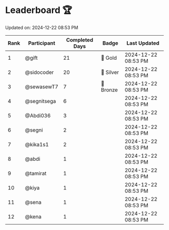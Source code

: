 # Leaderboard 🏆

Updated on: 2024-12-22 08:53 PM

| Rank | Participant       | Completed Days | Badge      | Last Updated         |
|------|-------------------|----------------|------------|----------------------|
| 1    | @gift             | 21             | 🏅 Gold     | 2024-12-22 08:53 PM |
| 2    | @sidocoder        | 20             | 🥈 Silver   | 2024-12-22 08:53 PM |
| 3    | @sewasewT7        | 7              | 🥉 Bronze   | 2024-12-22 08:53 PM |
| 4    | @segnitsega       | 6              |            | 2024-12-22 08:53 PM |
| 5    | @Abdi036          | 3              |            | 2024-12-22 08:53 PM |
| 6    | @segni            | 2              |            | 2024-12-22 08:53 PM |
| 7    | @kika1s1          | 2              |            | 2024-12-22 08:53 PM |
| 8    | @abdi             | 1              |            | 2024-12-22 08:53 PM |
| 9    | @tamirat          | 1              |            | 2024-12-22 08:53 PM |
| 10   | @kiya             | 1              |            | 2024-12-22 08:53 PM |
| 11   | @sena             | 1              |            | 2024-12-22 08:53 PM |
| 12   | @kena             | 1              |            | 2024-12-22 08:53 PM |
